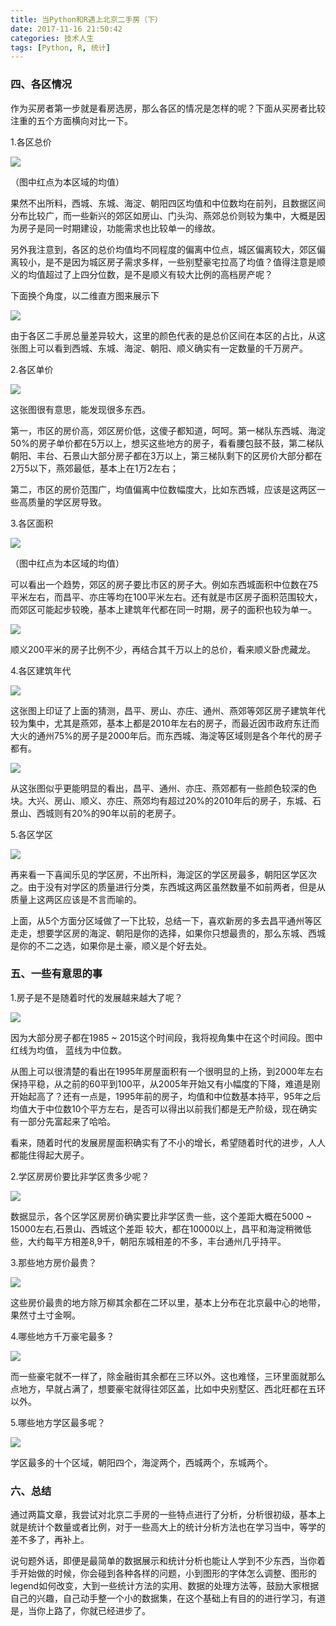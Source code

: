 ```yaml
---
title: 当Python和R遇上北京二手房（下）
date: 2017-11-16 21:50:42
categories: 技术人生
tags: [Python, R, 统计]
---
```


### 四、各区情况

作为买房者第一步就是看房选房，那么各区的情况是怎样的呢？下面从买房者比较注重的五个方面横向对比一下。

<!-- more -->

1.各区总价

![](http://ozgrgjwvp.bkt.clouddn.com/%E5%BD%93Python%E5%92%8CR%E9%81%87%E4%B8%8A%E5%8C%97%E4%BA%AC%E4%BA%8C%E6%89%8B%E6%88%BF/2-1.png)

（图中红点为本区域的均值）

果然不出所料，西城、东城、海淀、朝阳四区均值和中位数均在前列，且数据区间分布比较广，而一些新兴的郊区如房山、门头沟、燕郊总价则较为集中，大概是因为房子是同一时期建设，功能需求也比较单一的缘故。

另外我注意到，各区的总价均值均不同程度的偏离中位点，城区偏离较大，郊区偏离较小，是不是因为城区房子需求多样，一些别墅豪宅拉高了均值？值得注意是顺义的均值超过了上四分位数，是不是顺义有较大比例的高档房产呢？

下面换个角度，以二维直方图来展示下

![](http://ozgrgjwvp.bkt.clouddn.com/%E5%BD%93Python%E5%92%8CR%E9%81%87%E4%B8%8A%E5%8C%97%E4%BA%AC%E4%BA%8C%E6%89%8B%E6%88%BF/2-2.png)

由于各区二手房总量差异较大，这里的颜色代表的是总价区间在本区的占比，从这张图上可以看到西城、东城、海淀、朝阳、顺义确实有一定数量的千万房产。

2.各区单价

![](http://ozgrgjwvp.bkt.clouddn.com/%E5%BD%93Python%E5%92%8CR%E9%81%87%E4%B8%8A%E5%8C%97%E4%BA%AC%E4%BA%8C%E6%89%8B%E6%88%BF/2-3.png)

这张图很有意思，能发现很多东西。

第一，市区的房价高，郊区房价低，这傻子都知道，呵呵。第一梯队东西城、海淀50%的房子单价都在5万以上，想买这些地方的房子，看看腰包鼓不鼓，第二梯队朝阳、丰台、石景山大部分房子都在3万以上，第三梯队剩下的区房价大部分都在2万5以下，燕郊最低，基本上在1万2左右；

第二，市区的房价范围广，均值偏离中位数幅度大，比如东西城，应该是这两区一些高质量的学区房导致。

3.各区面积

![](http://ozgrgjwvp.bkt.clouddn.com/%E5%BD%93Python%E5%92%8CR%E9%81%87%E4%B8%8A%E5%8C%97%E4%BA%AC%E4%BA%8C%E6%89%8B%E6%88%BF/2-4.png)

（图中红点为本区域的均值）

可以看出一个趋势，郊区的房子要比市区的房子大。例如东西城面积中位数在75平米左右，而昌平、亦庄等均在100平米左右。还有就是市区房子面积范围较大，而郊区可能起步较晚，基本上建筑年代都在同一时期，房子的面积也较为单一。

![](http://ozgrgjwvp.bkt.clouddn.com/%E5%BD%93Python%E5%92%8CR%E9%81%87%E4%B8%8A%E5%8C%97%E4%BA%AC%E4%BA%8C%E6%89%8B%E6%88%BF/2-5.png)

顺义200平米的房子比例不少，再结合其千万以上的总价，看来顺义卧虎藏龙。

4.各区建筑年代

![](http://ozgrgjwvp.bkt.clouddn.com/%E5%BD%93Python%E5%92%8CR%E9%81%87%E4%B8%8A%E5%8C%97%E4%BA%AC%E4%BA%8C%E6%89%8B%E6%88%BF/2-6.png)

这张图上印证了上面的猜测，昌平、房山、亦庄、通州、燕郊等郊区房子建筑年代较为集中，尤其是燕郊，基本上都是2010年左右的房子，而最近因市政府东迁而大火的通州75%的房子是2000年后。而东西城、海淀等区域则是各个年代的房子都有。

![](http://ozgrgjwvp.bkt.clouddn.com/%E5%BD%93Python%E5%92%8CR%E9%81%87%E4%B8%8A%E5%8C%97%E4%BA%AC%E4%BA%8C%E6%89%8B%E6%88%BF/2-7.png)

从这张图似乎更能明显的看出，昌平、通州、亦庄、燕郊都有一些颜色较深的色块。大兴、房山、顺义、亦庄、燕郊均有超过20%的2010年后的房子，东城、石景山、西城则有20%的90年以前的老房子。

5.各区学区

![](http://ozgrgjwvp.bkt.clouddn.com/%E5%BD%93Python%E5%92%8CR%E9%81%87%E4%B8%8A%E5%8C%97%E4%BA%AC%E4%BA%8C%E6%89%8B%E6%88%BF/2-8.png)

再来看一下喜闻乐见的学区房，不出所料，海淀区的学区房最多，朝阳区学区次之。由于没有对学区的质量进行分类，东西城这两区虽然数量不如前两者，但是从质量上这两区应该是不言而喻的。

上面，从5个方面分区域做了一下比较，总结一下，喜欢新房的多去昌平通州等区走走，想要学区房的海淀、朝阳是你的选择，如果你只想最贵的，那么东城、西城是你的不二之选，如果你是土豪，顺义是个好去处。

### 五、一些有意思的事

1.房子是不是随着时代的发展越来越大了呢？

![](http://ozgrgjwvp.bkt.clouddn.com/%E5%BD%93Python%E5%92%8CR%E9%81%87%E4%B8%8A%E5%8C%97%E4%BA%AC%E4%BA%8C%E6%89%8B%E6%88%BF/2-9.png)

因为大部分房子都在1985 ~ 2015这个时间段，我将视角集中在这个时间段。图中红线为均值，
蓝线为中位数。

从图上可以很清楚的看出在1995年房屋面积有一个很明显的上扬，到2000年左右保持平稳，从之前的60平到100平，从2005年开始又有小幅度的下降，难道是刚开始起高了？还有一点是，1995年前的房子，均值和中位数基本持平，95年之后均值大于中位数10个平方左右，是否可以得出以前我们都是无产阶级，现在确实有一部分先富起来了哈哈。

看来，随着时代的发展房屋面积确实有了不小的增长，希望随着时代的进步，人人都能住得起大房子。

2.学区房房价要比非学区贵多少呢？

![](http://ozgrgjwvp.bkt.clouddn.com/%E5%BD%93Python%E5%92%8CR%E9%81%87%E4%B8%8A%E5%8C%97%E4%BA%AC%E4%BA%8C%E6%89%8B%E6%88%BF/2-10.png)

数据显示，各个区学区房房价确实要比非学区贵一些，这个差距大概在5000 ~ 15000左右,石景山、西城这个差距
较大，都在10000以上，昌平和海淀稍微低些，大约每平方相差8,9千，朝阳东城相差的不多，丰台通州几乎持平。

3.那些地方房价最贵？

![](http://ozgrgjwvp.bkt.clouddn.com/%E5%BD%93Python%E5%92%8CR%E9%81%87%E4%B8%8A%E5%8C%97%E4%BA%AC%E4%BA%8C%E6%89%8B%E6%88%BF/2-11.png)

这些房价最贵的地方除万柳其余都在二环以里，基本上分布在北京最中心的地带，果然寸土寸金啊。

4.哪些地方千万豪宅最多？

![](http://ozgrgjwvp.bkt.clouddn.com/%E5%BD%93Python%E5%92%8CR%E9%81%87%E4%B8%8A%E5%8C%97%E4%BA%AC%E4%BA%8C%E6%89%8B%E6%88%BF/2-12.png)

而一些豪宅就不一样了，除金融街其余都在三环以外。这也难怪，三环里面就那么点地方，早就占满了，想要豪宅就得往郊区盖，比如中央别墅区、西北旺都在五环以外。

5.哪些地方学区最多呢？

![](http://ozgrgjwvp.bkt.clouddn.com/%E5%BD%93Python%E5%92%8CR%E9%81%87%E4%B8%8A%E5%8C%97%E4%BA%AC%E4%BA%8C%E6%89%8B%E6%88%BF/2-13.png)

学区最多的十个区域，朝阳四个，海淀两个，西城两个，东城两个。

### 六、总结

通过两篇文章，我尝试对北京二手房的一些特点进行了分析，分析很初级，基本上就是统计个数量或者比例，对于一些高大上的统计分析方法也在学习当中，等学的差不多了，再补上。

说句题外话，即便是最简单的数据展示和统计分析也能让人学到不少东西，当你着手开始做的时候，你会碰到各种各样的问题，小到图形的字体怎么调整、图形的legend如何改变，大到一些统计方法的实用、数据的处理方法等，鼓励大家根据自己的兴趣，自己动手整一个小的数据集，在这个基础上有目的的进行学习，有道是，当你上路了，你就已经进步了。
